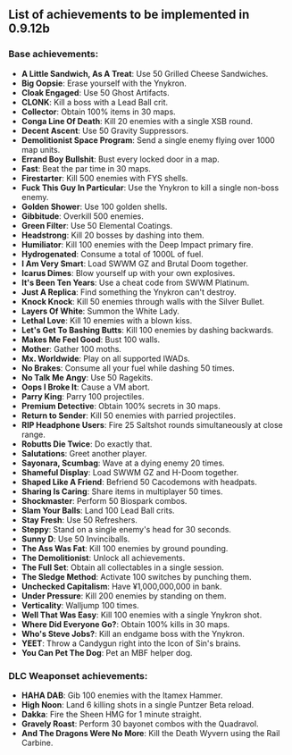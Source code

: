 ## List of achievements to be implemented in 0.9.12b

### Base achievements:

- **A Little Sandwich, As A Treat**: Use 50 Grilled Cheese Sandwiches.
- **Big Oopsie**: Erase yourself with the Ynykron.
- **Cloak Engaged**: Use 50 Ghost Artifacts.
- **CLONK**: Kill a boss with a Lead Ball crit.
- **Collector**: Obtain 100% items in 30 maps.
- **Conga Line Of Death**: Kill 20 enemies with a single XSB round.
- **Decent Ascent**: Use 50 Gravity Suppressors.
- **Demolitionist Space Program**: Send a single enemy flying over 1000 map units.
- **Errand Boy Bullshit**: Bust every locked door in a map.
- **Fast**: Beat the par time in 30 maps.
- **Firestarter**: Kill 500 enemies with FYS shells.
- **Fuck This Guy In Particular**: Use the Ynykron to kill a single non-boss enemy.
- **Golden Shower**: Use 100 golden shells.
- **Gibbitude**: Overkill 500 enemies.
- **Green Filter**: Use 50 Elemental Coatings.
- **Headstrong**: Kill 20 bosses by dashing into them.
- **Humiliator**: Kill 100 enemies with the Deep Impact primary fire.
- **Hydrogenated**: Consume a total of 1000L of fuel.
- **I Am Very Smart**: Load SWWM GZ and Brutal Doom together.
- **Icarus Dimes**: Blow yourself up with your own explosives.
- **It's Been Ten Years**: Use a cheat code from SWWM Platinum.
- **Just A Replica**: Find something the Ynykron can't destroy.
- **Knock Knock**: Kill 50 enemies through walls with the Silver Bullet.
- **Layers Of White**: Summon the White Lady.
- **Lethal Love**: Kill 10 enemies with a blown kiss.
- **Let's Get To Bashing Butts**: Kill 100 enemies by dashing backwards.
- **Makes Me Feel Good**: Bust 100 walls.
- **Mother**: Gather 100 moths.
- **Mx. Worldwide**: Play on all supported IWADs.
- **No Brakes**: Consume all your fuel while dashing 50 times.
- **No Talk Me Angy**: Use 50 Ragekits.
- **Oops I Broke It**: Cause a VM abort.
- **Parry King**: Parry 100 projectiles.
- **Premium Detective**: Obtain 100% secrets in 30 maps.
- **Return to Sender**: Kill 50 enemies with parried projectiles.
- **RIP Headphone Users**: Fire 25 Saltshot rounds simultaneously at close range.
- **Robutts Die Twice**: Do exactly that.
- **Salutations**: Greet another player.
- **Sayonara, Scumbag**: Wave at a dying enemy 20 times.
- **Shameful Display**: Load SWWM GZ and H-Doom together.
- **Shaped Like A Friend**: Befriend 50 Cacodemons with headpats.
- **Sharing Is Caring**: Share items in multiplayer 50 times.
- **Shockmaster**: Perform 50 Biospark combos.
- **Slam Your Balls**: Land 100 Lead Ball crits.
- **Stay Fresh**: Use 50 Refreshers.
- **Steppy**: Stand on a single enemy's head for 30 seconds.
- **Sunny D**: Use 50 Invinciballs.
- **The Ass Was Fat**: Kill 100 enemies by ground pounding.
- **The Demolitionist**: Unlock all achievements.
- **The Full Set**: Obtain all collectables in a single session.
- **The Sledge Method**: Activate 100 switches by punching them.
- **Unchecked Capitalism**: Have ¥1,000,000,000 in bank.
- **Under Pressure**: Kill 200 enemies by standing on them.
- **Verticality**: Walljump 100 times.
- **Well That Was Easy**: Kill 100 enemies with a single Ynykron shot.
- **Where Did Everyone Go?**: Obtain 100% kills in 30 maps.
- **Who's Steve Jobs?**: Kill an endgame boss with the Ynykron.
- **YEET**: Throw a Candygun right into the Icon of Sin's brains.
- **You Can Pet The Dog**: Pet an MBF helper dog.

### DLC Weaponset achievements:

- **HAHA DAB**: Gib 100 enemies with the Itamex Hammer.
- **High Noon**: Land 6 killing shots in a single Puntzer Beta reload.
- **Dakka**: Fire the Sheen HMG for 1 minute straight.
- **Gravely Roast**: Perform 30 bayonet combos with the Quadravol.
- **And The Dragons Were No More**: Kill the Death Wyvern using the Rail Carbine.
